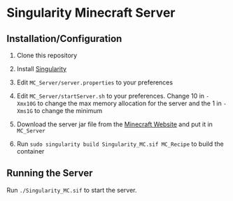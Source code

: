 # Singularity Minecraft Server

## Installation/Configuration

1. Clone this repository

2. Install [Singularity](https://singularity.lbl.gov/install-linux)

3. Edit `MC_Server/server.properties` to your preferences

4. Edit `MC_Server/startServer.sh` to your preferences. Change 10 in `-Xmx10G` to change the max memory allocation for the server and the 1 in `-Xms1G` to change the minimum

5. Download the server jar file from the [Minecraft Website](https://www.minecraft.net/en-us/download/server/) and put it in `MC_Server`

6. Run `sudo singularity build Singularity_MC.sif MC_Recipe` to build the container

## Running the Server

Run `./Singularity_MC.sif` to start the server.
